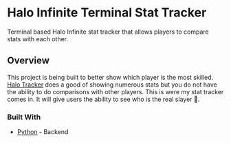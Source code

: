 # Halo Infinite Terminal Stat Tracker

Terminal based Halo Infinite stat tracker that allows players to compare stats with each other.


## Overview
This project is being built to better show which player is the most skilled. [Halo Tracker](www.halotracker.com) does a good of showing numerous stats but
you do not have the ability to do comparisons with other players. This is were my stat tracker comes in. It will give users the ability to see who is the 
real slayer :triumph:.


### Built With

* [Python](https://www.python.org/) - Backend



